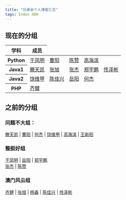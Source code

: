 ```yaml
---
title: "兄弟会个人博客汇总"
tags: Index XDH
---
```

## 现在的分组

<table>
    <thead>
    <tr>
        <th>学科</th>
        <th>成员</th>
    </tr>
    </thead>
    <tr>
        <th>Python</th>
        <td><a href="https://victorfengming.github.io/">于凤明</a></td>
        <td><a href="https://caoyang7.github.io/">曹阳</a></td>
        <td><a href="https://llzanz.github.io/">陈赞</a></td>
        <td><a href="https://gaohaibin3000.github.io/">高海滨</a></td>
    </tr>
    <tr>
        <th>Java1</th>
        <td><a href="https://ttk1907.github.io/">滕天凯</a></td>
        <td><a href="https://nineberg.github.io/">张旭</a></td>
        <td><a href="https://jiesangqaq.github.io/">张杰</a></td>
        <td><a href="https://zhengyupengzz.github.io">郑宇鹏</a></td>
        <td><a href="https://tongzebin.github.io/">佟泽彬</a></td>
    </tr>
    <tr>
        <th>Java2</th>
        <td><a href="https://raoweijiapng.github.io/">饶维甲</a></td>
        <td><a href="https://xjx19970831.github.io/">陈佳兴</a></td>
        <td><a href="https://1978413822.github.io/">岳阳</a></td>
        <td><a href="https://hejie615.github.io/">何杰</a></td>
    </tr>
    <tr>
        <th>PHP</th>
        <td><a href="https://qijian160.github.io/">齐健</a></td>
    </tr>
</table>

## 之前的分组
### 问题不大组：  
[滕天凯](https://ttk1907.github.io/) | 
[曹阳](https://caoyang7.github.io/) | 
[何杰](https://hejie615.github.io/) | 
[饶维甲](https://raoweijiapng.github.io/) | 
[高海滨](https://gaohaibin3000.github.io/) | 
[王新阳](https://wxy20170906.github.io/) 
### 整挺好组
[于凤明](https://victorfengming.github.io/) | 
[岳阳](https://1978413822.github.io/) | 
[郑宇鹏](https://zhengyupengzz.github.io)  
[张杰](https://jiesangqaq.github.io/) | 
[陈赞](https://llzanz.github.io/) 

### 澳门风云组
[齐健](https://qijian160.github.io/) | 
[张旭](https://nineberg.github.io/) | 
[杨鑫](https://yangxin19970404.github.io/) | 
[陈佳兴](https://xjx19970831.github.io/) | 
[佟泽彬](https://tongzebin.github.io/) 